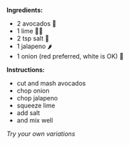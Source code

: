 **Ingredients:**
- 2 avocados 🥑
- 1 lime 🍋‍🟩
- 2 tsp salt 🧂
- 1 jalapeno 🌶️
- 1 onion (red preferred, white is OK) 🧅

**Instructions:**
- cut and mash avocados
- chop onion
- chop jalapeno
- squeeze lime
- add salt
- and mix well

*Try your own variations*
